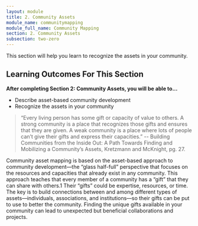 ```yaml
---
layout: module
title: 2. Community Assets
module_name: communitymapping
module_full_name: Community Mapping
section: 2. Community Assets
subsection: two-zero
---
```


This section will help you learn to recognize the assets in your community. 

## Learning Outcomes For This Section

**After completing Section 2: Community Assets, you will be able to...**
<ul class="fancy">
  <li>Describe asset-based community development</li>
   <li>Recognize the assets in your community</li>
</ul>

>“Every living person has some gift or capacity of value to others. A strong community is a place that recognizes those gifts and ensures that they are given. A weak community is a place where lots of people can’t give their gifts and express their capacities.” -- Building Communities from the Inside Out: A Path Towards Finding and Mobilizing a Community’s Assets, Kretzmann and McKnight, pg. 27.


Community asset mapping is based on the asset-based approach to community development—the “glass half-full” perspective that focuses on the resources and capacities that already exist in any community. This approach teaches that every member of a community has a “gift” that they can share with others.1 Their “gifts” could be expertise, resources, or time. The key is to build connections between and among different types of assets—individuals, associations, and institutions—so their gifts can be put to use to better the community. Finding the unique gifts available in your community can lead to unexpected but beneficial collaborations and projects.
